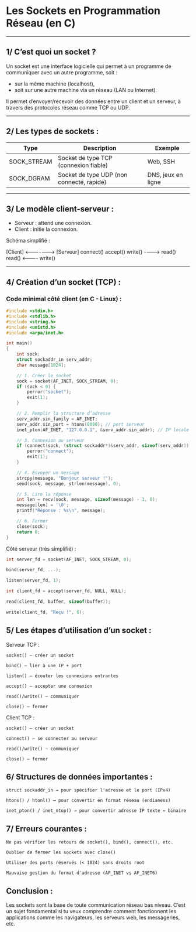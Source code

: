 # Les Sockets en Programmation Réseau (en C)

---

## 1/ C’est quoi un socket ?

Un socket est une interface logicielle qui permet à un programme de communiquer avec un autre programme, soit :  
- sur la même machine (localhost),  
- soit sur une autre machine via un réseau (LAN ou Internet).  

Il permet d’envoyer/recevoir des données entre un client et un serveur, à travers des protocoles réseau comme TCP ou UDP.

---

## 2/ Les types de sockets :

| Type         | Description                     | Exemple            |
|--------------|--------------------------------|--------------------|
| SOCK_STREAM  | Socket de type TCP (connexion fiable) | Web, SSH           |
| SOCK_DGRAM   | Socket de type UDP (non connecté, rapide) | DNS, jeux en ligne |

---

## 3/ Le modèle client-serveur :

- Serveur : attend une connexion.  
- Client : initie la connexion.

Schéma simplifié :

[Client] <-------> [Serveur]
connect() accept()
write() ----> read()
read() <---- write()


---

## 4/ Création d’un socket (TCP) :

### Code minimal côté client (en C - Linux) :

```c
#include <stdio.h>
#include <stdlib.h>
#include <string.h>
#include <unistd.h>
#include <arpa/inet.h>

int main() 
{
    int sock;
    struct sockaddr_in serv_addr;
    char message[1024];

    // 1. Créer le socket
    sock = socket(AF_INET, SOCK_STREAM, 0);
    if (sock < 0) {
        perror("socket");
        exit(1);
    }

    // 2. Remplir la structure d’adresse
    serv_addr.sin_family = AF_INET;
    serv_addr.sin_port = htons(8080); // port serveur
    inet_pton(AF_INET, "127.0.0.1", &serv_addr.sin_addr); // IP locale

    // 3. Connexion au serveur
    if (connect(sock, (struct sockaddr*)&serv_addr, sizeof(serv_addr)) < 0) {
        perror("connect");
        exit(1);
    }

    // 4. Envoyer un message
    strcpy(message, "Bonjour serveur !");
    send(sock, message, strlen(message), 0);

    // 5. Lire la réponse
    int len = recv(sock, message, sizeof(message) - 1, 0);
    message[len] = '\0';
    printf("Réponse : %s\n", message);

    // 6. Fermer
    close(sock);
    return 0;
}
```
Côté serveur (très simplifié) :
```c
int server_fd = socket(AF_INET, SOCK_STREAM, 0);

bind(server_fd, ...);

listen(server_fd, 1);

int client_fd = accept(server_fd, NULL, NULL);

read(client_fd, buffer, sizeof(buffer));

write(client_fd, "Reçu !", 6);
```
## 5/ Les étapes d’utilisation d’un socket :
Serveur TCP :

    socket() — créer un socket

    bind() — lier à une IP + port

    listen() — écouter les connexions entrantes

    accept() — accepter une connexion

    read()/write() — communiquer

    close() — fermer

Client TCP :

    socket() — créer un socket

    connect() — se connecter au serveur

    read()/write() — communiquer

    close() — fermer

## 6/ Structures de données importantes :

    struct sockaddr_in → pour spécifier l'adresse et le port (IPv4)

    htons() / htonl() → pour convertir en format réseau (endianess)

    inet_pton() / inet_ntop() → pour convertir adresse IP texte ↔ binaire

## 7/ Erreurs courantes :

    Ne pas vérifier les retours de socket(), bind(), connect(), etc.

    Oublier de fermer les sockets avec close()

    Utiliser des ports réservés (< 1024) sans droits root

    Mauvaise gestion du format d'adresse (AF_INET vs AF_INET6)

## Conclusion :

Les sockets sont la base de toute communication réseau bas niveau.
C’est un sujet fondamental si tu veux comprendre comment fonctionnent les applications comme les navigateurs, les serveurs web, les messageries, etc.